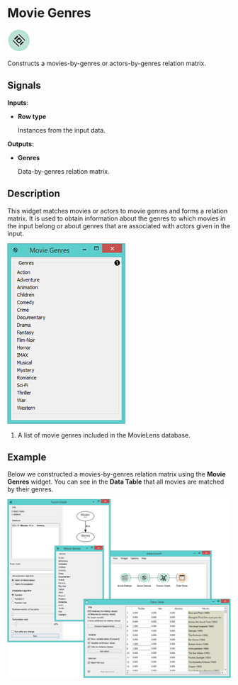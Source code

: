 Movie Genres
============

![Movie Genres widget icon](icons/movie-genres.png)

Constructs a movies-by-genres or actors-by-genres relation matrix.

Signals
-------

**Inputs**:

- **Row type**

  Instances from the input data.

**Outputs**:

- **Genres**

  Data-by-genres relation matrix.

Description
-----------

This widget matches movies or actors to movie genres and forms a relation matrix.
It is used to obtain information about the genres to which movies in the input belong or 
about genres that are associated with actors given in the input.

![Movie Genres widget](images/MovieGenres-stamped.png)

1. A list of movie genres included in the MovieLens database.

Example
-------

Below we constructed a movies-by-genres relation matrix using the
**Movie Genres** widget. You can see in the **Data Table**
that all movies are matched by their genres.

<img src="images/MovieGenres-Example.png" alt="image" width="600">
